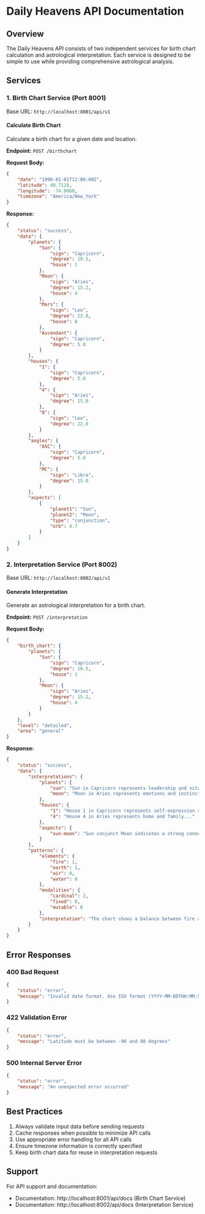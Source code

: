 # Daily Heavens API Documentation

## Overview
The Daily Heavens API consists of two independent services for birth chart calculation and astrological interpretation. Each service is designed to be simple to use while providing comprehensive astrological analysis.

## Services

### 1. Birth Chart Service (Port 8001)

Base URL: `http://localhost:8001/api/v1`

#### Calculate Birth Chart
Calculate a birth chart for a given date and location.

**Endpoint:** `POST /birthchart`

**Request Body:**
```json
{
    "date": "1990-01-01T12:00:00Z",
    "latitude": 40.7128,
    "longitude": -74.0060,
    "timezone": "America/New_York"
}
```

**Response:**
```json
{
    "status": "success",
    "data": {
        "planets": {
            "Sun": {
                "sign": "Capricorn",
                "degree": 10.5,
                "house": 1
            },
            "Moon": {
                "sign": "Aries",
                "degree": 15.2,
                "house": 4
            },
            "Mars": {
                "sign": "Leo",
                "degree": 22.8,
                "house": 8
            },
            "Ascendant": {
                "sign": "Capricorn",
                "degree": 5.0
            }
        },
        "houses": {
            "1": {
                "sign": "Capricorn",
                "degree": 5.0
            },
            "4": {
                "sign": "Aries",
                "degree": 15.0
            },
            "8": {
                "sign": "Leo",
                "degree": 22.0
            }
        },
        "angles": {
            "ASC": {
                "sign": "Capricorn",
                "degree": 5.0
            },
            "MC": {
                "sign": "Libra",
                "degree": 15.0
            }
        },
        "aspects": [
            {
                "planet1": "Sun",
                "planet2": "Moon",
                "type": "conjunction",
                "orb": 4.7
            }
        ]
    }
}
```

### 2. Interpretation Service (Port 8002)

Base URL: `http://localhost:8002/api/v1`

#### Generate Interpretation
Generate an astrological interpretation for a birth chart.

**Endpoint:** `POST /interpretation`

**Request Body:**
```json
{
    "birth_chart": {
        "planets": {
            "Sun": {
                "sign": "Capricorn",
                "degree": 10.5,
                "house": 1
            },
            "Moon": {
                "sign": "Aries",
                "degree": 15.2,
                "house": 4
            }
        }
    },
    "level": "detailed",
    "area": "general"
}
```

**Response:**
```json
{
    "status": "success",
    "data": {
        "interpretations": {
            "planets": {
                "sun": "Sun in Capricorn represents leadership and vitality...",
                "moon": "Moon in Aries represents emotions and instincts..."
            },
            "houses": {
                "1": "House 1 in Capricorn represents self-expression and personality...",
                "4": "House 4 in Aries represents home and family..."
            },
            "aspects": {
                "sun-moon": "Sun conjunct Moon indicates a strong connection between conscious and unconscious..."
            }
        },
        "patterns": {
            "elements": {
                "fire": 1,
                "earth": 1,
                "air": 0,
                "water": 0
            },
            "modalities": {
                "cardinal": 2,
                "fixed": 0,
                "mutable": 0
            },
            "interpretation": "The chart shows a balance between fire and earth elements..."
        }
    }
}
```

## Error Responses

### 400 Bad Request
```json
{
    "status": "error",
    "message": "Invalid date format. Use ISO format (YYYY-MM-DDTHH:MM:SSZ)"
}
```

### 422 Validation Error
```json
{
    "status": "error",
    "message": "Latitude must be between -90 and 90 degrees"
}
```

### 500 Internal Server Error
```json
{
    "status": "error",
    "message": "An unexpected error occurred"
}
```

## Best Practices
1. Always validate input data before sending requests
2. Cache responses when possible to minimize API calls
3. Use appropriate error handling for all API calls
4. Ensure timezone information is correctly specified
5. Keep birth chart data for reuse in interpretation requests

## Support
For API support and documentation:
- Documentation: http://localhost:8001/api/docs (Birth Chart Service)
- Documentation: http://localhost:8002/api/docs (Interpretation Service) 